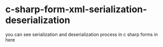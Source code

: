 # c-sharp-form-xml-serialization-deserialization
you can see serialization and deserialization process in c sharp forms in here
